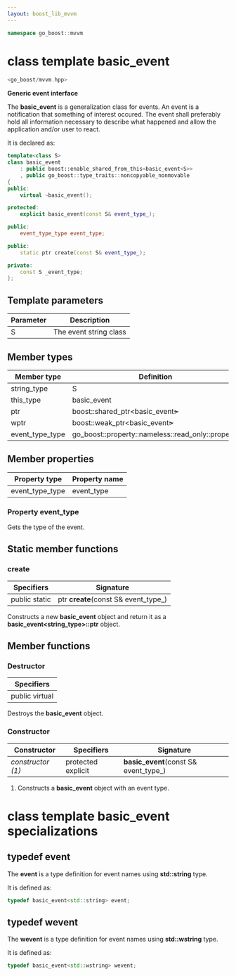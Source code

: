 ```yaml
---
layout: boost_lib_mvvm
---
```


```c++
namespace go_boost::mvvm
```

# class template basic_event

```c++
<go_boost/mvvm.hpp>
```

**Generic event interface**

The **basic_event** is a generalization class for events. An event is a notification
that something of interest occured. The event shall preferably hold all information
necessary to describe what happened and allow the application and/or user to react.

It is declared as:

```c++
template<class S>
class basic_event
    : public boost::enable_shared_from_this<basic_event<S>>
    , public go_boost::type_traits::noncopyable_nonmovable
{
public:
    virtual ~basic_event();

protected:
    explicit basic_event(const S& event_type_);

public:
    event_type_type event_type;

public:
    static ptr create(const S& event_type_);

private:
    const S _event_type;
};
```

## Template parameters

Parameter | Description
-|-
S | The event string class

## Member types

Member type | Definition
-|-
string_type | S
this_type | basic_event<S>
ptr | boost\::shared_ptr<basic_event<S>>
wptr | boost\::weak_ptr<basic_event<S>>
event_type_type | go_boost\::property\::nameless\::read_only\::property<S>

## Member properties

Property type | Property name
-|-
event_type_type | event_type

### Property event_type

Gets the type of the event.

## Static member functions

### create

Specifiers | Signature
-|-
public static | ptr **create**(const S& event_type_)

Constructs a new **basic_event** object and return it as a
**basic_event<string_type>\::ptr** object.

## Member functions

### Destructor

Specifiers |
-|
public virtual |

Destroys the **basic_event** object.

### Constructor

Constructor | Specifiers | Signature
-|-|-
*constructor (1)* | protected explicit | **basic_event**(const S& event_type_)

1. Constructs a **basic_event** object with an event type.

# class template basic_event specializations

## typedef event

The **event** is a type definition for event names using **std::string** type.

It is defined as:

```c++
typedef basic_event<std::string> event;
```

## typedef wevent

The **wevent** is a type definition for event names using **std::wstring** type.

It is defined as:

```c++
typedef basic_event<std::wstring> wevent;
```
